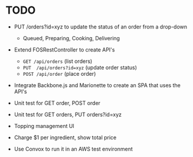 # TODO

* PUT /orders?id=xyz to update the status of an order from a drop-down
  * Queued, Preparing, Cooking, Delivering

* Extend FOSRestController to create API's
  * `GET /api/orders`              (list orders)
  * `PUT  /api/orders?id=xyz`       (update order status)
  * `POST /api/order`               (place order)

* Integrate Backbone.js and Marionette to create an SPA that uses the API's

* Unit test for GET order, POST order

* Unit test for GET orders, PUT orders?id=xyz

* Topping management UI

* Charge $1 per ingredient, show total price

* Use Convox to run it in an AWS test environment
